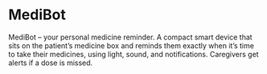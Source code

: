 # MediBot
MediBot – your personal medicine reminder. A compact smart device that sits on the patient’s medicine box and reminds them exactly when it’s time to take their medicines, using light, sound, and notifications. Caregivers get alerts if a dose is missed.

